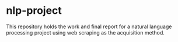 # nlp-project
This repository holds the work and final report for a natural language processing project using web scraping as the acquisition method. 
